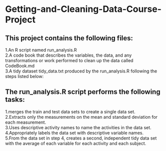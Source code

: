 # Getting-and-Cleaning-Data-Course-Project

## This project contains the following files:

1.An R script named run_analysis.R  
2.A code book that describes the variables, the data, and any transformations or work performed to clean up the data called CodeBook.md  
3.A tidy dataset tidy_data.txt produced by the run_analysis.R following the steps listed below:

## The run_analysis.R script performs the following tasks:
1.merges the train and test data sets to create a single data set.    
2.Extracts only the measurements on the mean and standard deviation for each measurement.    
3.Uses descriptive activity names to name the activities in the data set.       
4.Appropriately labels the data set with descriptive variable names.    
5.From the data set in step 4, creates a second, independent tidy data set with the average of each variable for each activity and each subject.  
 
